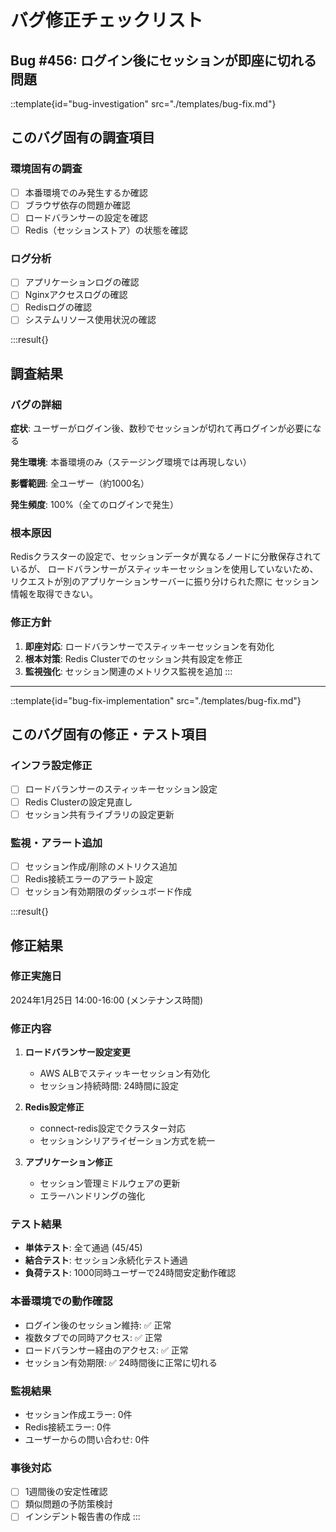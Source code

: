 # バグ修正チェックリスト

## Bug #456: ログイン後にセッションが即座に切れる問題

::template{id="bug-investigation" src="./templates/bug-fix.md"}

## このバグ固有の調査項目

### 環境固有の調査
- [ ] 本番環境でのみ発生するか確認
- [ ] ブラウザ依存の問題か確認
- [ ] ロードバランサーの設定を確認
- [ ] Redis（セッションストア）の状態を確認

### ログ分析
- [ ] アプリケーションログの確認
- [ ] Nginxアクセスログの確認
- [ ] Redisログの確認
- [ ] システムリソース使用状況の確認

:::result{}
## 調査結果

### バグの詳細
**症状**: ユーザーがログイン後、数秒でセッションが切れて再ログインが必要になる

**発生環境**: 本番環境のみ（ステージング環境では再現しない）

**影響範囲**: 全ユーザー（約1000名）

**発生頻度**: 100%（全てのログインで発生）

### 根本原因
Redisクラスターの設定で、セッションデータが異なるノードに分散保存されているが、
ロードバランサーがスティッキーセッションを使用していないため、
リクエストが別のアプリケーションサーバーに振り分けられた際に
セッション情報を取得できない。

### 修正方針
1. **即座対応**: ロードバランサーでスティッキーセッションを有効化
2. **根本対策**: Redis Clusterでのセッション共有設定を修正
3. **監視強化**: セッション関連のメトリクス監視を追加
:::

---

::template{id="bug-fix-implementation" src="./templates/bug-fix.md"}

## このバグ固有の修正・テスト項目

### インフラ設定修正
- [ ] ロードバランサーのスティッキーセッション設定
- [ ] Redis Clusterの設定見直し
- [ ] セッション共有ライブラリの設定更新

### 監視・アラート追加
- [ ] セッション作成/削除のメトリクス追加
- [ ] Redis接続エラーのアラート設定
- [ ] セッション有効期限のダッシュボード作成

:::result{}
## 修正結果

### 修正実施日
2024年1月25日 14:00-16:00 (メンテナンス時間)

### 修正内容
1. **ロードバランサー設定変更**
   - AWS ALBでスティッキーセッション有効化
   - セッション持続時間: 24時間に設定

2. **Redis設定修正**
   - connect-redis設定でクラスター対応
   - セッションシリアライゼーション方式を統一

3. **アプリケーション修正**
   - セッション管理ミドルウェアの更新
   - エラーハンドリングの強化

### テスト結果
- **単体テスト**: 全て通過 (45/45)
- **結合テスト**: セッション永続化テスト通過
- **負荷テスト**: 1000同時ユーザーで24時間安定動作確認

### 本番環境での動作確認
- ログイン後のセッション維持: ✅ 正常
- 複数タブでの同時アクセス: ✅ 正常  
- ロードバランサー経由のアクセス: ✅ 正常
- セッション有効期限: ✅ 24時間後に正常に切れる

### 監視結果
- セッション作成エラー: 0件
- Redis接続エラー: 0件
- ユーザーからの問い合わせ: 0件

### 事後対応
- [ ] 1週間後の安定性確認
- [ ] 類似問題の予防策検討
- [ ] インシデント報告書の作成
:::